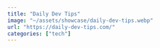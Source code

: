 ```yaml
---
title: "Daily Dev Tips"
image: "~/assets/showcase/daily-dev-tips.webp"
url: "https://daily-dev-tips.com/"
categories: ["tech"]
---
```

